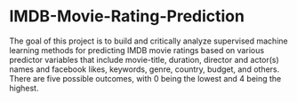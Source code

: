 # IMDB-Movie-Rating-Prediction
The goal of this project is to build and critically analyze supervised machine learning methods for predicting IMDB movie ratings based on various predictor variables that include movie-title, duration, director and actor(s) names and facebook likes, keywords, genre, country, budget, and others. There are five possible outcomes, with 0 being the lowest and 4 being the highest.

